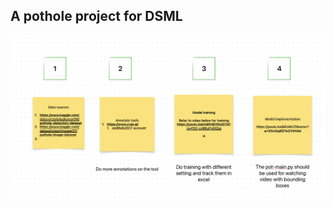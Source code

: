## A pothole project for DSML 

![WORKFLOW](https://github.com/amithdsml/pothole_amith_dsml/blob/main/workflow%20of%20project.png)
